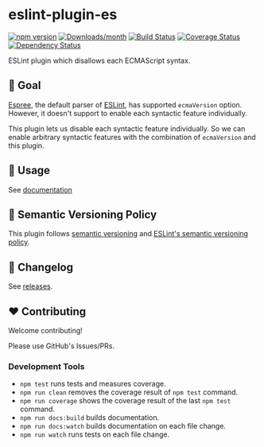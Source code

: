 # eslint-plugin-es

[![npm version](https://img.shields.io/npm/v/eslint-plugin-es.svg)](https://www.npmjs.com/package/eslint-plugin-es)
[![Downloads/month](https://img.shields.io/npm/dm/eslint-plugin-es.svg)](http://www.npmtrends.com/eslint-plugin-es)
[![Build Status](https://github.com/mysticatea/eslint-plugin-es/workflows/CI/badge.svg)](https://github.com/eslint/eslint/actions)
[![Coverage Status](https://codecov.io/gh/mysticatea/eslint-plugin-es/branch/master/graph/badge.svg)](https://codecov.io/gh/mysticatea/eslint-plugin-es)
[![Dependency Status](https://david-dm.org/mysticatea/eslint-plugin-es.svg)](https://david-dm.org/mysticatea/eslint-plugin-es)

ESLint plugin which disallows each ECMAScript syntax.

## 🏁 Goal

[Espree](https://github.com/eslint/espree#readme), the default parser of [ESLint](https://eslint.org/), has supported `ecmaVersion` option.
However, it doesn't support to enable each syntactic feature individually.

This plugin lets us disable each syntactic feature individually.
So we can enable arbitrary syntactic features with the combination of `ecmaVersion` and this plugin.

## 📖 Usage

See [documentation](https://mysticatea.github.io/eslint-plugin-es/)

## 🚥 Semantic Versioning Policy

This plugin follows [semantic versioning](http://semver.org/) and [ESLint's semantic versioning policy](https://github.com/eslint/eslint#semantic-versioning-policy).

## 📰 Changelog

See [releases](https://github.com/mysticatea/eslint-plugin-es/releases).

## ❤️ Contributing

Welcome contributing!

Please use GitHub's Issues/PRs.

### Development Tools

- `npm test` runs tests and measures coverage.
- `npm run clean` removes the coverage result of `npm test` command.
- `npm run coverage` shows the coverage result of the last `npm test` command.
- `npm run docs:build` builds documentation.
- `npm run docs:watch` builds documentation on each file change.
- `npm run watch` runs tests on each file change.
